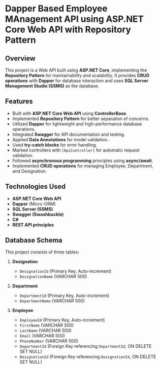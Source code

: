 # Dapper Based Employee MAnagement API using ASP.NET Core Web API with Repository Pattern

## **Overview**
This project is a Web API built using **ASP.NET Core**, implementing the **Repository Pattern** for maintainability and scalability. It provides **CRUD operations** with **Dapper** for database interaction and uses **SQL Server Management Studio (SSMS)** as the database.

## **Features**
- Built with **ASP.NET Core Web API** using **ControllerBase**.
- Implemented **Repository Pattern** for better separation of concerns.
- Utilized **Dapper** for lightweight and high-performance database operations.
- Integrated **Swagger** for API documentation and testing.
- Applied **Data Annotations** for model validation.
- Used **try-catch blocks** for error handling.
- Marked controllers with `[ApiController]` for automatic request validation.
- Followed **asynchronous programming** principles using **async/await**.
- Implemented **CRUD operations** for managing Employee, Department, and Designation.

## **Technologies Used**
- **ASP.NET Core Web API**
- **Dapper** (Micro-ORM)
- **SQL Server (SSMS)**
- **Swagger (Swashbuckle)**
- **C#**
- **REST API principles**

## **Database Schema**
This project consists of three tables:  
1. **Designation**  
   - `DesignationId` (Primary Key, Auto-increment)  
   - `DesignationName` (VARCHAR 500)  

2. **Department**  
   - `DepartmentId` (Primary Key, Auto-increment)  
   - `DepartmentName` (VARCHAR 500)  

3. **Employee**  
   - `EmployeeId` (Primary Key, Auto-increment)  
   - `FirstName` (VARCHAR 500)  
   - `LastName` (VARCHAR 500)  
   - `Email` (VARCHAR 500)  
   - `PhoneNumber` (VARCHAR 500)  
   - `DepartmentId` (Foreign Key referencing `DepartmentId`, ON DELETE SET NULL)  
   - `DesignationId` (Foreign Key referencing `DesignationId`, ON DELETE SET NULL)  

